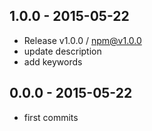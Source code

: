 

## 1.0.0 - 2015-05-22
- Release v1.0.0 / npm@v1.0.0
- update description
- add keywords

## 0.0.0 - 2015-05-22
- first commits
